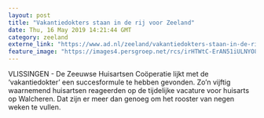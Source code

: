 ```yaml
---
layout: post
title: "Vakantiedokters staan in de rij voor Zeeland"
date: Thu, 16 May 2019 14:21:44 GMT
category: zeeland
externe_link: "https://www.ad.nl/zeeland/vakantiedokters-staan-in-de-rij-voor-zeeland~ab5bfbca/"
feature_image: "https://images4.persgroep.net/rcs/irHTWtC-ErAN51iULNYO8Z4xa6s/diocontent/145181801/_fitwidth/400/?appId=21791a8992982cd8da851550a453bd7f&quality=0.7"
---
```


VLISSINGEN - De Zeeuwse Huisartsen Coöperatie lijkt met de ‘vakantiedokter’  een succesformule te hebben gevonden. Zo’n vijftig  waarnemend huisartsen reageerden op de tijdelijke vacature voor huisarts op Walcheren. Dat zijn er meer dan genoeg om het rooster van negen weken te vullen.
